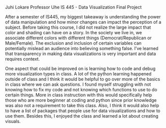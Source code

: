 Juhi Lokare
Professor Uhe
IS 445 - Data Visualization 
Final Project

After a semester of IS445, my biggest takeaway is understanding the power of data manipulation and how minor changes can impact the perception of a subject. Before taking this course, I did not realize the large impact that color and shading can have on a story. In the society we live in, we associate different colors with different things (Democrat/Republican or Male/Female). The exclusion and inclusion of certain variables can potentially mislead an audience into believing something false. I’ve learned that transparency in making data visualizations is very important and data requires context. 

One aspect that could be improved on is learning how to code and debug more visualization types in class. A lot of the python learning happened outside of class and I think it would be helpful to go over more of the basics in class where we can ask questions. I found myself struggling with not knowing how to fix my code and not knowing which functions to use to do certain things. More in class instruction with this would specifically help those who are more beginner at coding and python since prior knowledge was also not a requirement to take this class. Also, I think it would also help to have a list of packages that people use for data visualizations and how to use them. Besides this, I enjoyed the class and learned a lot about creating visuals. 
